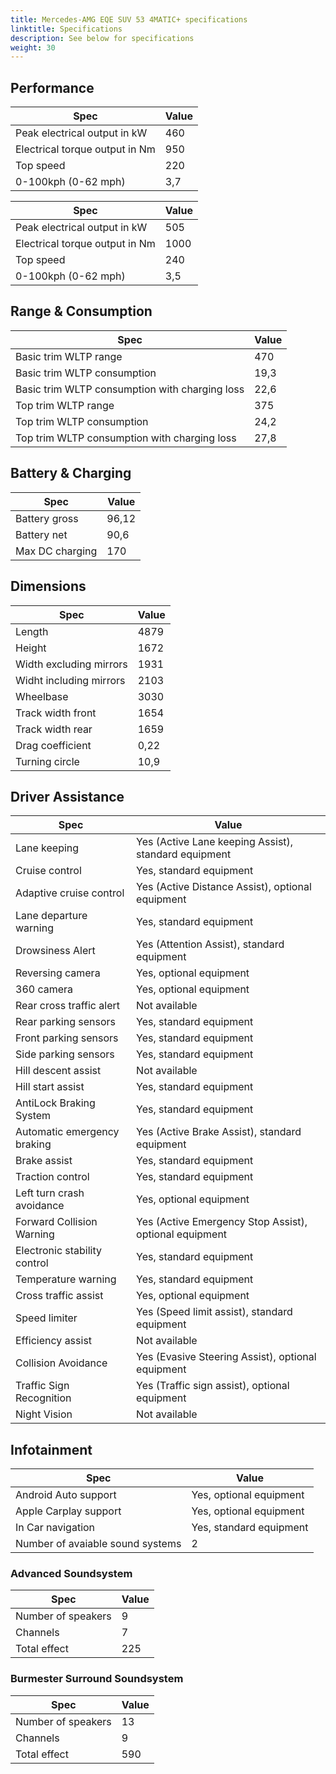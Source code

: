 ```yaml
---
title: Mercedes-AMG EQE SUV 53 4MATIC+ specifications
linktitle: Specifications
description: See below for specifications
weight: 30
---
```


## Performance
|Spec|Value|
|----|-----|
|Peak electrical output in kW|460|
|Electrical torque output in Nm|950|
|Top speed|220|
|0-100kph (0-62 mph)|3,7|


|Spec|Value|
|----|-----|
|Peak electrical output in kW|505|
|Electrical torque output in Nm|1000|
|Top speed|240|
|0-100kph (0-62 mph)|3,5|



## Range & Consumption
|Spec|Value|
|----|-----|
|Basic trim WLTP range|470|
|Basic trim WLTP consumption|19,3|
|Basic trim WLTP consumption with charging loss|22,6|
|Top trim WLTP range|375|
|Top trim WLTP consumption|24,2|
|Top trim WLTP consumption with charging loss|27,8|



## Battery & Charging
|Spec|Value|
|----|-----|
|Battery gross|96,12|
|Battery net|90,6|
|Max DC charging|170|



## Dimensions
|Spec|Value|
|----|-----|
|Length|4879|
|Height|1672|
|Width excluding mirrors|1931|
|Widht including mirrors|2103|
|Wheelbase|3030|
|Track width front|1654|
|Track width rear|1659|
|Drag coefficient|0,22|
|Turning circle|10,9|

## Driver Assistance
|Spec|Value|
|----|-----|
|Lane keeping|Yes (Active Lane keeping Assist), standard equipment|
|Cruise control|Yes, standard equipment|
|Adaptive cruise control|Yes (Active Distance Assist), optional equipment|
|Lane departure warning|Yes, standard equipment|
|Drowsiness Alert|Yes (Attention Assist), standard equipment|
|Reversing camera|Yes, optional equipment|
|360 camera|Yes, optional equipment|
|Rear cross traffic alert|Not available|
|Rear parking sensors|Yes, standard equipment|
|Front parking sensors|Yes, standard equipment|
|Side parking sensors|Yes, standard equipment|
|Hill descent assist|Not available|
|Hill start assist|Yes, standard equipment|
|AntiLock Braking System|Yes, standard equipment|
|Automatic emergency braking|Yes (Active Brake Assist), standard equipment|
|Brake assist|Yes, standard equipment|
|Traction control|Yes, standard equipment|
|Left turn crash avoidance|Yes, optional equipment|
|Forward Collision Warning|Yes (Active Emergency Stop Assist), optional equipment|
|Electronic stability control|Yes, standard equipment|
|Temperature warning|Yes, standard equipment|
|Cross traffic assist|Yes, optional equipment|
|Speed limiter|Yes (Speed limit assist), standard equipment|
|Efficiency assist|Not available|
|Collision Avoidance|Yes (Evasive Steering Assist), optional equipment|
|Traffic Sign Recognition|Yes (Traffic sign assist), optional equipment|
|Night Vision|Not available|

## Infotainment
|Spec|Value|
|----|-----|
|Android Auto support|Yes, optional equipment|
|Apple Carplay support|Yes, optional equipment|
|In Car navigation|Yes, standard equipment|
|Number of avaiable sound systems|2|

### Advanced Soundsystem
|Spec|Value|
|----|-----|
|Number of speakers|9|
|Channels|7|
|Total effect|225|

### Burmester Surround Soundsystem
|Spec|Value|
|----|-----|
|Number of speakers|13|
|Channels|9|
|Total effect|590|
